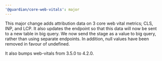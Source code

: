 ```yaml
---
'@guardian/core-web-vitals': major
---
```


This major change adds attribution data on 3 core web vital metrics; CLS, INP, and LCP. It also updates the endpoint so that this data will now be sent to a new table in big query. We now send the stage as a value to big query, rather than using separate endpoints. In addition, null values have been removed in favour of undefined.

It also bumps web-vitals from 3.5.0 to 4.2.0.
